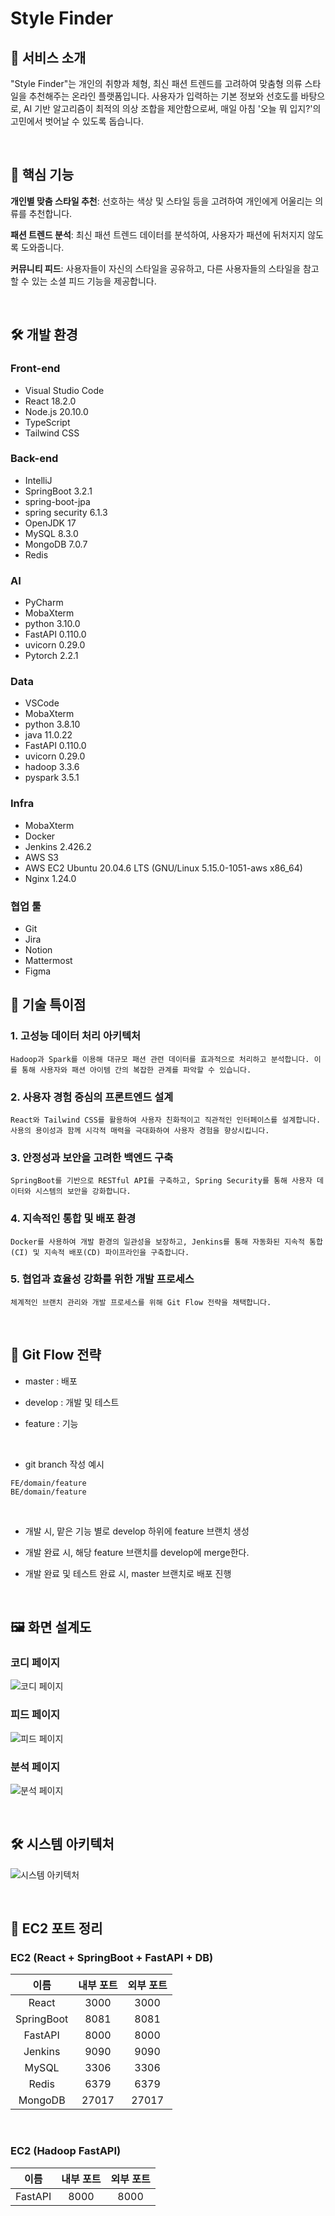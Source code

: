 # Style Finder

## 🌟 서비스 소개

"Style Finder"는 개인의 취향과 체형, 최신 패션 트렌드를 고려하여 맞춤형 의류 스타일을 추천해주는 온라인 플랫폼입니다. 사용자가 입력하는 기본 정보와 선호도를 바탕으로, AI 기반 알고리즘이 최적의 의상 조합을 제안함으로써, 매일 아침 '오늘 뭐 입지?'의 고민에서 벗어날 수 있도록 돕습니다.

<br />

## 🎨 핵심 기능

**개인별 맞춤 스타일 추천**: 선호하는 색상 및 스타일 등을 고려하여 개인에게 어울리는 의류를 추천합니다.

**패션 트렌드 분석**: 최신 패션 트렌드 데이터를 분석하여, 사용자가 패션에 뒤처지지 않도록 도와줍니다.

**커뮤니티 피드**: 사용자들이 자신의 스타일을 공유하고, 다른 사용자들의 스타일을 참고할 수 있는 소셜 피드 기능을 제공합니다.

<br />

## 🛠️ 개발 환경

### Front-end

- Visual Studio Code
- React 18.2.0
- Node.js 20.10.0
- TypeScript
- Tailwind CSS

### Back-end

- IntelliJ
- SpringBoot 3.2.1
- spring-boot-jpa
- spring security 6.1.3
- OpenJDK 17
- MySQL 8.3.0
- MongoDB 7.0.7
- Redis

### AI

- PyCharm
- MobaXterm
- python 3.10.0
- FastAPI 0.110.0
- uvicorn 0.29.0
- Pytorch 2.2.1

### Data

- VSCode
- MobaXterm
- python 3.8.10
- java 11.0.22
- FastAPI 0.110.0
- uvicorn 0.29.0
- hadoop 3.3.6
- pyspark 3.5.1

### Infra

- MobaXterm
- Docker
- Jenkins 2.426.2
- AWS S3
- AWS EC2 Ubuntu 20.04.6 LTS (GNU/Linux 5.15.0-1051-aws x86_64)
- Nginx 1.24.0

### 협업 툴

- Git
- Jira
- Notion
- Mattermost
- Figma

## 🎉 기술 특이점

### 1. 고성능 데이터 처리 아키텍처

```
Hadoop과 Spark를 이용해 대규모 패션 관련 데이터를 효과적으로 처리하고 분석합니다. 이를 통해 사용자와 패션 아이템 간의 복잡한 관계를 파악할 수 있습니다.
```

### 2. 사용자 경험 중심의 프론트엔드 설계

```
React와 Tailwind CSS를 활용하여 사용자 친화적이고 직관적인 인터페이스를 설계합니다. 사용의 용이성과 함께 시각적 매력을 극대화하여 사용자 경험을 향상시킵니다.
```

### 3. 안정성과 보안을 고려한 백엔드 구축

```
SpringBoot를 기반으로 RESTful API를 구축하고, Spring Security를 통해 사용자 데이터와 시스템의 보안을 강화합니다.
```

### 4. 지속적인 통합 및 배포 환경

```
Docker를 사용하여 개발 환경의 일관성을 보장하고, Jenkins를 통해 자동화된 지속적 통합(CI) 및 지속적 배포(CD) 파이프라인을 구축합니다.
```

### 5. 협업과 효율성 강화를 위한 개발 프로세스

```
체계적인 브랜치 관리와 개발 프로세스를 위해 Git Flow 전략을 채택합니다.
```
<br />

## 🎨 Git Flow 전략

- master : 배포

- develop : 개발 및 테스트

- feature : 기능

<br>

- git branch 작성 예시
```
FE/domain/feature
BE/domain/feature
```

<br>

- 개발 시, 맡은 기능 별로 develop 하위에 feature 브랜치 생성

- 개발 완료 시, 해당 feature 브랜치를 develop에 merge한다.

- 개발 완료 및 테스트 완료 시, master 브랜치로 배포 진행

<br>

## 🖼️ 화면 설계도

### 코디 페이지

![코디 페이지](./README/CoordiPage.png)

### 피드 페이지

![피드 페이지](./README/FeedPage.png)

### 분석 페이지

![분석 페이지](./README/AnalysisPage.png)

<br />

## 🛠️ 시스템 아키텍처

![시스템 아키텍처](./README/Architecture.png)

<br />

<!-- ## 👨‍👩‍👧 팀원 역할

### 김치욱

### 정은진

### 오승현

### 김준수

### 정수빈

<br/> -->

## 🎨 EC2 포트 정리

### EC2 (React + SpringBoot + FastAPI + DB)

|    이름    | 내부 포트 | 외부 포트 |
| :--------: | :-------: | :-------: |
|   React    |   3000    |   3000    |
| SpringBoot |   8081    |   8081    |
|  FastAPI   |   8000    |   8000    |
|  Jenkins   |   9090    |   9090    |
|   MySQL    |   3306    |   3306    |
|   Redis    |   6379    |   6379    |
|  MongoDB   |   27017   |   27017   |

<br/>

### EC2 (Hadoop FastAPI)

|  이름   | 내부 포트 | 외부 포트 |
| :-----: | :-------: | :-------: |
| FastAPI |   8000    |   8000    |
